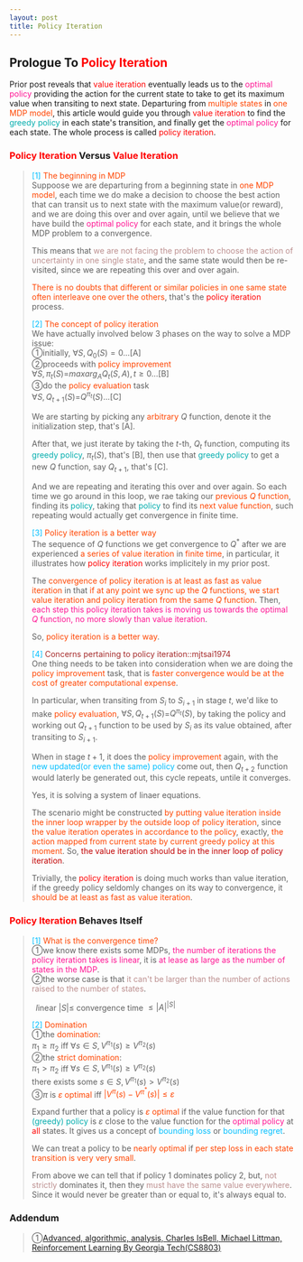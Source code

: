 ```yaml
---
layout: post
title: Policy Iteration
---
```


## Prologue To <font color="Red">Policy Iteration</font>
<p class="message">
Prior post reveals that <font color="Red">value iteration</font> eventually leads us to the <font color="DeepPink">optimal policy</font> providing the action for the current state to take to get its maximum value when transiting to next state.  
Departuring from <font color="OrangeRed">multiple states</font> in <font color="OrangeRed">one MDP model</font>, this article would guide you through <font color="Red">value iteration</font> to find the <font color="#00ADAD">greedy policy</font> in each state's transition, and finally get the <font color="DeepPink">optimal policy</font> for each state.  The whole process is called <font color="Red">policy iteration</font>.  
</p>

### <font color="Red">Policy Iteration</font> Versus <font color="Red">Value Iteration</font>
><font color="DeepSkyBlue">[1]</font>
><font color="OrangeRed">The beginning in MDP</font>  
>Suppoose we are departuring from a beginning state in <font color="OrangeRed">one MDP model</font>, each time we do make a decision to choose the best action that can transit us to next state with the maximum value(or reward), and we are doing this over and over again, until we believe that we have build the <font color="DeepPink">optimal policy</font> for each state, and it brings the whole MDP problem to a convergence.  
>
>This means that <font color="RosyBrown">we are not facing the problem to choose the action of uncertainty in one single state</font>, and the same state would then be re-visited, since we are repeating this over and over again.  
>
><font color="OrangeRed">There is no doubts that different or similar policies in one same state often interleave one over the others</font>, that's the <font color="Red">policy iteration</font> process.  
>
><font color="DeepSkyBlue">[2]</font>
><font color="OrangeRed">The concept of policy iteration</font>  
>We have actually involved below 3 phases on the way to solve a MDP issue:  
>&#10112;initially, $\forall S, Q_{0}(S)=0$...[A]  
>&#10113;proceeds with <font color="OrangeRed">policy improvement</font>  
>$\forall S, \pi_{t}(S)$=$maxarg_{A}Q_{t}(S,A), t\geq 0$...[B]  
>&#10114;do the <font color="OrangeRed">policy evaluation</font> task  
>$\forall S, Q_{t+1}(S)$=$Q^{\pi_{t}}(S)$...[C]  
>
>We are starting by picking any <font color="OrangeRed">arbitrary</font> $Q$ function, denote it the initialization step, that's [A].  
>
>After that, we just iterate by taking the $t$-th, $Q_{t}$ function, computing its <font color="#00ADAD">greedy policy</font>, $\pi_{t}(S)$, that's [B], then use that <font color="#00ADAD">greedy policy</font> to get a new $Q$ function, say $Q_{t+1}$, that's [C].  
>
>And we are repeating and iterating this over and over again.  So each time we go around in this loop, we rae taking our <font color="OrangeRed">previous $Q$ function</font>, finding its <font color="#00ADAD">policy</font>, taking that <font color="#00ADAD">policy</font> to find its <font color="OrangeRed">next value function</font>, such repeating would actually get convergence in finite time.  
>
><font color="DeepSkyBlue">[3]</font>
><font color="OrangeRed">Policy iteration is a better way</font>  
>The sequence of $Q$ functions we get convergence to $Q^{\ast}$ after we are experienced <font color="OrangeRed">a series of value iteration</font> in <font color="OrangeRed">finite time</font>, in particular, it illustrates how <font color="Red">policy iteration</font> works implicitely in my prior post.  
>
>The <font color="OrangeRed">convergence of policy iteration is at least as fast as value iteration</font> in that <font color="OrangeRed">if at any point we sync up the $Q$ functions, we start value iteration and policy iteration from the same $Q$ function</font>.  Then, <font color="DeepPink">each step this policy iteration takes is moving us towards the optimal $Q$ function, no more slowly than value iteration</font>.  
>
>So, <font color="OrangeRed">policy iteration is a better way</font>.
>
><font color="DeepSkyBlue">[4]</font>
><font color="Brown">Concerns pertaining to policy iteration::mjtsai1974</font>  
>One thing needs to be taken into consideration when we are doing the <font color="OrangeRed">policy improvement</font> task, that is <font color="OrangeRed">faster convergence would be at the cost of greater computational expense</font>.  
>
>In particular, when transiting from $S_{i}$ to $S_{i+1}$ in stage $t$, we'd like to make <font color="OrangeRed">policy evaluation</font>, $\forall S, Q_{t+1}(S)$=$Q^{\pi_{t}}(S)$, by taking the policy and working out $Q_{t+1}$ function to be used by $S_{i}$ as its value obtained, after transiting to $S_{i+1}$.  
>
>When in stage $t+1$, it does the <font color="OrangeRed">policy improvement</font> again, with the <font color="DeepSkyBlue">new updated(or even the same) policy</font> come out, then $Q_{t+2}$ function would laterly be generated out, this cycle repeats, untile it converges.  
>
>Yes, it is solving a system of linaer equations.  
>
>The scenario might be constructed <font color="OrangeRed">by putting value iteration inside the inner loop wrapper by the outside loop of policy iteration</font>, since <font color="OrangeRed">the value iteration operates in accordance to the policy</font>, exactly, <font color="OrangeRed">the action mapped from current state by current greedy policy at this moment</font>.  So, <font color="#C20000">the value iteration should be in the inner loop of policy iteration</font>.  
>
>Trivially, the <font color="Red">policy iteration</font> is doing much works than value iteration, if the greedy policy seldomly changes on its way to convergence, it <font color="OrangeRed">should be at least as fast as value iteration</font>.  

### <font color="Red">Policy Iteration</font> Behaves Itself
><font color="DeepSkyBlue">[1]</font>
><font color="OrangeRed">What is the convergence time?</font>  
>&#10112;we know there exists some MDPs, <font color="DeepPink">the number of iterations the policy iteration takes is linear</font>, it is <font color="DeepPink">at lease as large as the number of states in the MDP</font>.  
>&#10113;the worse case is that <font color="RosyBrown">it can't be larger than the number of actions raised to the number of states</font>.  
>
>$\;\;l$inear $\vert S\vert\leq$ convergence time $\leq \vert A\vert^{\vert S \vert}$  
>
><font color="DeepSkyBlue">[2]</font>
><font color="OrangeRed">Domination</font>  
>&#10112;the <font color="OrangeRed">domination</font>:  
>$\pi_{1}\geq\pi_{2}$ iff $\forall s\in S, V^{\pi_{1}}(s)\geq V^{\pi_{2}}(s)$  
>&#10113;the <font color="OrangeRed">strict domination</font>:  
>$\pi_{1}>\pi_{2}$ iff $\forall s\in S, V^{\pi_{1}}(s)\geq V^{\pi_{2}}(s)$  
>there exists some $s\in S, V^{\pi_{1}}(s)> V^{\pi_{2}}(s)$  
>&#10114;$\pi$ is <font color="OrangeRed">$\varepsilon$ optimal</font> iff <font color="OrangeRed">$\vert V^{\pi}(s)-V^{\pi^{\ast}}(s)\vert\leq\varepsilon$</font>  
>
>Expand further that a policy is <font color="OrangeRed">$\varepsilon$ optimal</font> if the value function for that <font color="#00ADAD">(greedy) policy</font> is $\varepsilon$ close to the value function for the <font color="DeepPink">optimal policy</font> at <font color="Red">all</font> states.  It gives us a concept of <font color="DeepSkyBlue">bounding loss</font> or <font color="DeepSkyBlue">bounding regret</font>.  
>
>We can treat a policy to be <font color="OrangeRed">nearly optimal</font> if <font color="OrangeRed">per step loss in each state transition is very very small</font>.  
>
>From above we can tell that if policy 1 dominates policy 2, but, <font color="RosyBrown">not strictly</font> dominates it, then they <font color="RosyBrown">must have the same value everywhere</font>.  Since it would never be greater than or equal to, it's always equal to.  

### Addendum
>&#10112;[Advanced, algorithmic, analysis, Charles IsBell, Michael Littman, Reinforcement Learning By Georgia Tech(CS8803)](https://classroom.udacity.com/courses/ud600/lessons/4602578895/concepts/45888989130923)  

<!-- Γ -->
<!-- \Omega -->
<!-- \cap intersection -->
<!-- \cup union -->
<!-- \frac{\Gamma(k + n)}{\Gamma(n)} \frac{1}{r^k}  -->
<!-- \mbox{\large$\vert$}\nolimits_0^\infty -->
<!-- \vert_0^\infty -->
<!-- \vert_{0.5}^{\infty} -->
<!-- &prime; ′ -->
<!-- &Prime; ″ -->
<!-- $E\lbrack X\rbrack$ -->
<!-- \overline{X_n} -->
<!-- \underset{Succss}P -->
<!-- \frac{{\overline {X_n}}-\mu}{S/\sqrt n} -->
<!-- \lim_{t\rightarrow\infty} -->
<!-- \int_{0}^{a}\lambda\cdot e^{-\lambda\cdot t}\operatorname dt -->
<!-- \Leftrightarrow -->
<!-- \prod_{v\in V} -->
<!-- \subset -->
<!-- \subseteq -->
<!-- \varnothing -->
<!-- \perp -->
<!-- \overset\triangle= -->
<!-- \left|X\right| -->
<!-- \xrightarrow{r_t} -->
<!-- \left\|?\right\| => ||?||-->
<!-- \left|?\right| => |?|-->
<!-- \lbrack BQ\rbrack => [BQ] -->
<!-- \subset -->
<!-- \subseteq -->

<!-- Notes -->
<!-- <font color="OrangeRed">items, verb, to make it the focus, mathematic expression</font> -->
<!-- <font color="Red">KKT</font> -->
<!-- <font color="Red">SMO heuristics</font> -->
<!-- <font color="Red">F</font> distribution -->
<!-- <font color="Red">t</font> distribution -->
<!-- <font color="DeepSkyBlue">suggested item, soft item</font> -->
<!-- <font color="RoyalBlue">old alpha, quiz, example</font> -->
<!-- <font color="Green">new alpha</font> -->

<!-- <font color="#C20000">conclusion, finding</font> -->
<!-- <font color="DeepPink">positive conclusion, finding</font> -->
<!-- <font color="RosyBrown">negative conclusion, finding</font> -->

<!-- <font color="#00ADAD">policy</font> -->
<!-- <font color="#6100A8">full observable</font> -->
<!-- <font color="#FFAC12">partial observable</font> -->
<!-- <font color="#EB00EB">stochastic</font> -->
<!-- <font color="#8400E6">state transition</font> -->
<!-- <font color="#D600D6">discount factor gamma $\gamma$</font> -->
<!-- <font color="#D600D6">$V(S)$</font> -->
<!-- <font color="#9300FF">immediate reward R(S)</font> -->

<!-- ### <font color="RoyalBlue">Example</font>: Illustration By Rainy And Sunny Days In One Week -->
<!-- <font color="RoyalBlue">[Question]</font> -->
<!-- <font color="DeepSkyBlue">[Answer]</font> -->

<!-- <font color="Brown">Notes::mjtsai1974</font> -->

<!-- 
[1]Given the vehicles pass through a highway toll station is $6$ per minute, what is the probability that no cars within $30$ seconds?
><font color="DeepSkyBlue">[1]</font>
><font color="OrangeRed">Given the vehicles pass through a highway toll station is $6$ per minute, what is the probability that no cars within $30$ seconds?</font>  
-->

<!--
><font color="DeepSkyBlue">[Notes]</font>
><font color="OrangeRed">Why at this moment, the Poisson and exponential probability come out with different result?</font>  
-->

<!-- https://www.medcalc.org/manual/gamma_distribution_functions.php -->
<!-- https://www.statlect.com/probability-distributions/student-t-distribution#hid5 -->
<!-- http://www.wiris.com/editor/demo/en/ -->